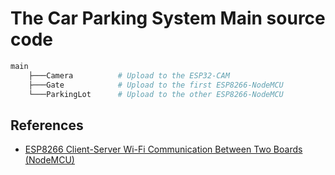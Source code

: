 # The Car Parking System Main source code
```bash
main
    ├───Camera          # Upload to the ESP32-CAM
    ├───Gate            # Upload to the first ESP8266-NodeMCU
    └───ParkingLot      # Upload to the other ESP8266-NodeMCU
```

## References
- [ESP8266 Client-Server Wi-Fi Communication Between Two Boards (NodeMCU)](https://randomnerdtutorials.com/esp8266-nodemcu-client-server-wi-fi/)